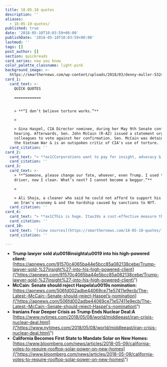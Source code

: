 ```yaml
---
title: 18.05.10 quotes
description: ''
aliases:
  - 18-05-10-quotes/
published: true
date: '2018-05-10T10:03:59+00:00'
publishDate: '2018-05-10T10:03:59+00:00'
lastmod: ''
tags: []
post_author: []
section: quickreads
card_series: now you know
color_palette_classname: light-pink
background_image: >-
  https://smarthernews.com/wp-content/uploads/2018/03/denny-muller-532462-unsplash-scaled.jpg
card_1:
  card_text: >-
    QUICK QUOTES

    ============


    > **“I don’t believe torture works.”**

    > 

    > Gina Haspel, CIA Director nominee, during her May 9th Senate confirmation
    hearing. Afterwards, Sen. John McCain (R-AZ) issued a statement urging his
    colleagues to vote against her confirmation. Sen. McCain was detained during
    the Vietnam War & is an outspoken critic of CIA's use of torture.
  card_citation: ''
card_2:
  card_text: "> **ax1CCorporations want to pay for insight, advocacy & expertise on a White House. Michael offered that. He didnax19t do anything wrong.”**n> n> Sam Nurnberg, former Trump campaign aide, on allegations that Pres. Trump's personal lawyer Michael Cohen sold "insight" into the new president. AT&T and Novartis confirmed payments. Cohen is also under investigation over payment to porn star Stormy Daniels."
  card_citation: ''
card_3:
  card_text: >-
    > **“Someone, please change our fate, whoever, even Trump. I used to be a
    driver, now I clean. What’s next? I cannot become a beggar.”**

    > 

    > Ali Shoja, a cleaner who said he could not afford to support his family,
    on Iran's economy & and the hardship caused by sanctions to NYT.
  card_citation: ''
card_4:
  card_text: "> **ax1CThis is huge. Itax19s a cost-effective measure that is going to reduce greenhouse gas emissions and support growth in renewable clean energy.ax1D**n> n> Rachel Golden, Sierra Club Senior Campaign Representative, on California's move to becomes the first state to mandate solar panels on new homes. Rule will cut emissions, but also drive home prices higher in a state already known for expensive housing."
  card_citation: ''
card_10:
  card_text: '[view sources](https://smarthernews.com/18-05-10-quotes/)'
  card_citation: ''

---
```

*   **Trump lawyer sold a\\u0018insighta\\u0019 into his high-powered client:** [https://apnews.com/91570c4065ba44e5bcc85a082138cebe/Trump-lawyer-sold-%27insight%27-into-his-high-powered-client](\"https://apnews.com/91570c4065ba44e5bcc85a082138cebe/Trump-lawyer-sold-%27insight%27-into-his-high-powered-client\")
*   **McCain: Senate should reject Haspela\\u0019s nomination:** [https://apnews.com/506fd002adbe44069ce71e57411e9ecb/The-Latest:-McCain:-Senate-should-reject-Haspel’s-nomination](\"https://apnews.com/506fd002adbe44069ce71e57411e9ecb/The-Latest:-McCain:-Senate-should-reject-Haspel's-nomination\")
*   **Iranians Fear Deeper Crisis as Trump Ends Nuclear Deal:A** [https://www.nytimes.com/2018/05/08/world/middleeast/iran-crisis-nuclear-deal.html](\"https://www.nytimes.com/2018/05/08/world/middleeast/iran-crisis-nuclear-deal.html\")
*   **California Becomes First State to Mandate Solar on New Homes:** [https://www.bloomberg.com/news/articles/2018-05-09/california-votes-to-require-rooftop-solar-power-on-new-homes](\"https://www.bloomberg.com/news/articles/2018-05-09/california-votes-to-require-rooftop-solar-power-on-new-homes\")